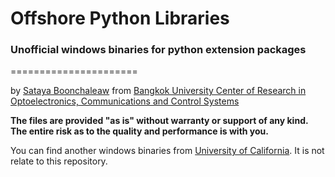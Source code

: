 # Offshore Python Libraries
### Unofficial windows binaries for python extension packages
======================

by [Sataya Boonchaleaw](https://yais,me) from [Bangkok University Center of Research in Optoelectronics, Communications and Control Systems](http://bucroccs.bu.ac.th/)

**The files are provided "as is" without warranty or support of any kind. The entire risk as to the quality and performance is with you.**

You can find another windows binaries from [University of California](http://www.lfd.uci.edu/~gohlke/pythonlibs/). It is not relate to this repository.
